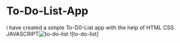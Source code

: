 # To-Do-List-App
i have created a simple To-D0-List app with the help of HTML CSS JAVASCRIPT![to-do-list](https://github.com/DilbaghToor/To-Do-List-App/assets/129930782/30514504-acf8-4857-9498-f41144d0b94c)
![to-do-list]

